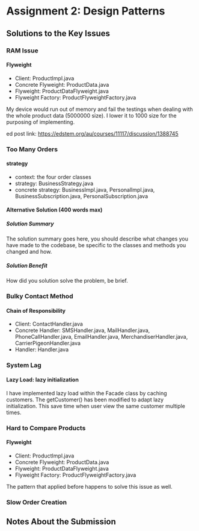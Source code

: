 # Assignment 2: Design Patterns

## Solutions to the Key Issues

### RAM Issue

#### Flyweight

- Client:             ProductImpl.java
- Concrete Flyweight: ProductData.java
- Flyweight:          ProductDataFlyweight.java
- Flyweight Factory:  ProductFlyweightFactory.java

My device would run out of memory and fail the testings when dealing with the whole product data (5000000 size). I lower it to 1000 size for the purposing of implementing.

ed post link: https://edstem.org/au/courses/11117/discussion/1388745

### Too Many Orders

#### strategy
- context: the four order classes
- strategy: BusinessStrategy.java
- concrete strategy: BusinessImpl.java, PersonalImpl.java, BusinessSubscription.java, PersonalSubscription.java

#### Alternative Solution (400 words max)

##### Solution Summary

The solution summary goes here, you should describe what changes you have made to the codebase, be specific to the classes and methods you changed and how.

##### Solution Benefit

How did you solution solve the problem, be brief.

### Bulky Contact Method
#### Chain of Responsibility

- Client:             ContactHandler.java
- Concrete Handler:   SMSHandler.java, MailHandler.java, PhoneCallHandler.java, EmailHandler.java, MerchandiserHandler.java, CarrierPigeonHandler.java
- Handler:            Handler.java

### System Lag
#### Lazy Load: lazy initialization

I have implemented lazy load within the Facade class by caching customers. 
The getCustomer() has been modified to adapt lazy initialization. 
This save time when user view the same customer multiple times.


### Hard to Compare Products

#### Flyweight 
- Client:             ProductImpl.java
- Concrete Flyweight: ProductData.java
- Flyweight:          ProductDataFlyweight.java
- Flyweight Factory:  ProductFlyweightFactory.java

The pattern that applied before happens to solve this issue as well.

### Slow Order Creation


## Notes About the Submission